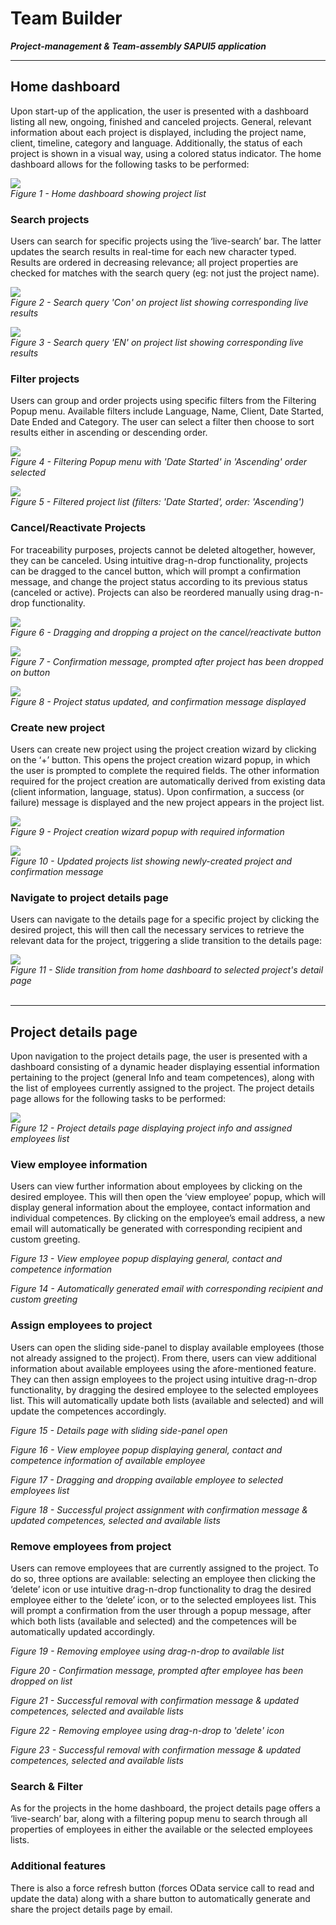 # Team Builder
***Project-management & Team-assembly SAPUI5 application***

***

## Home dashboard

Upon start-up of the application, the user is presented with a dashboard listing all new, ongoing, finished and canceled projects. General, relevant information about each project is displayed, including the project name, client, timeline, category and language. Additionally, the status of each project is shown in a visual way, using a colored status indicator. The home dashboard allows for the following tasks to be performed:

<img src="https://github.com/pierrerm/TeamBuilder/blob/master/photos/photo1.png"/><br>
_Figure 1 - Home dashboard showing project list_<br>


### Search projects
Users can search for specific projects using the ‘live-search’ bar. The latter updates the search results in real-time for each new character typed. Results are ordered in decreasing relevance; all project properties are checked for matches with the search query (eg: not just the project name).

<img src="https://github.com/pierrerm/TeamBuilder/blob/master/photos/photo2.png"/><br>
_Figure 2 - Search query 'Con' on project list showing corresponding live results_<br>
 
 <img src="https://github.com/pierrerm/TeamBuilder/blob/master/photos/photo3.png"/><br>
_Figure 3 - Search query 'EN' on project list showing corresponding live results_<br>

### Filter projects
Users can group and order projects using specific filters from the Filtering Popup menu. Available filters include Language, Name, Client, Date Started, Date Ended and Category. The user can select a filter then choose to sort results either in ascending or descending order.

<img src="https://github.com/pierrerm/TeamBuilder/blob/master/photos/photo4.png"/><br>
_Figure 4 - Filtering Popup menu with 'Date Started' in 'Ascending' order selected_<br>
 
<img src="https://github.com/pierrerm/TeamBuilder/blob/master/photos/photo5.png"/><br>
_Figure 5 - Filtered project list (filters: 'Date Started', order: 'Ascending')_<br>

### Cancel/Reactivate Projects
For traceability purposes, projects cannot be deleted altogether, however, they can be canceled. Using intuitive drag-n-drop functionality, projects can be dragged to the cancel button, which will prompt a confirmation message, and change the project status according to its previous status (canceled or active). Projects can also be reordered manually using drag-n-drop functionality.
 
<img src="https://github.com/pierrerm/TeamBuilder/blob/master/photos/photo6.png"/><br>
_Figure 6 - Dragging and dropping a project on the cancel/reactivate button_<br>
 
<img src="https://github.com/pierrerm/TeamBuilder/blob/master/photos/photo7.png"/><br>
_Figure 7 - Confirmation message, prompted after project has been dropped on button_<br>
 
<img src="https://github.com/pierrerm/TeamBuilder/blob/master/photos/photo8.png"/><br>
_Figure 8 - Project status updated, and confirmation message displayed_<br>

### Create new project
Users can create new project using the project creation wizard by clicking on the ‘+’ button. This opens the project creation wizard popup, in which the user is prompted to complete the required fields. The other information required for the project creation are automatically derived from existing data (client information, language, status). Upon confirmation, a success (or failure) message is displayed and the new project appears in the project list.

<img src="https://github.com/pierrerm/TeamBuilder/blob/master/photos/photo9.png"/><br>
_Figure 9 - Project creation wizard popup with required information_<br>

<img src="https://github.com/pierrerm/TeamBuilder/blob/master/photos/photo10.png"/><br>
_Figure 10 - Updated projects list showing newly-created project and confirmation message_<br>

### Navigate to project details page
Users can navigate to the details page for a specific project by clicking the desired project, this will then call the necessary services to retrieve the relevant data for the project, triggering a slide transition to the details page:
 
<img src="https://github.com/pierrerm/TeamBuilder/blob/master/photos/photo11.png"/><br>
_Figure 11 - Slide transition from home dashboard to selected project's detail page_<br>
 
***

## Project details page

Upon navigation to the project details page, the user is presented with a dashboard consisting of a dynamic header displaying essential information pertaining to the project (general Info and team competences), along with the list of employees currently assigned to the project. The project details page allows for the following tasks to be performed:

<img src="https://github.com/pierrerm/TeamBuilder/blob/master/photos/photo12.png"/><br>
_Figure 12 - Project details page displaying project info and assigned employees list_<br>

### View employee information
Users can view further information about employees by clicking on the desired employee. This will then open the ‘view employee’ popup, which will display general information about the employee, contact information and individual competences. By clicking on the employee’s email address, a new email will automatically be generated with corresponding recipient and custom greeting.
 
_Figure 13 - View employee popup displaying general, contact and competence information_<br>

*Figure 14 - Automatically generated email with corresponding recipient and custom greeting*

###	Assign employees to project
Users can open the sliding side-panel to display available employees (those not already assigned to the project). From there, users can view additional information about available employees using the afore-mentioned feature. They can then assign employees to the project using intuitive drag-n-drop functionality, by dragging the desired employee to the selected employees list. This will automatically update both lists (available and selected) and will update the competences accordingly.
 
*Figure 15 - Details page with sliding side-panel open*
 
*Figure 16 - View employee popup displaying general, contact and competence information of available employee*

*Figure 17 - Dragging and dropping available employee to selected employees list*

*Figure 18 - Successful project assignment with confirmation message & updated competences, selected and available lists*

###	Remove employees from project
Users can remove employees that are currently assigned to the project. To do so, three options are available: selecting an employee then clicking the ‘delete’ icon or use intuitive drag-n-drop functionality to drag the desired employee either to the ‘delete’ icon, or to the selected employees list. This will prompt a confirmation from the user through a popup message, after which both lists (available and selected) and the competences will be automatically updated accordingly.
 
*Figure 19 - Removing employee using drag-n-drop to available list*

*Figure 20 - Confirmation message, prompted after employee has been dropped on list*

*Figure 21 - Successful removal with confirmation message & updated competences, selected and available lists*

*Figure 22 - Removing employee using drag-n-drop to 'delete' icon*
 
*Figure 23 - Successful removal with confirmation message & updated competences, selected and available lists*

###	Search & Filter
As for the projects in the home dashboard, the project details page offers a ‘live-search’ bar, along with a filtering popup menu to search through all properties of employees in either the available or the selected employees lists.

###	Additional features
There is also a force refresh button (forces OData service call to read and update the data) along with a share button to automatically generate and share the project details page by email.
